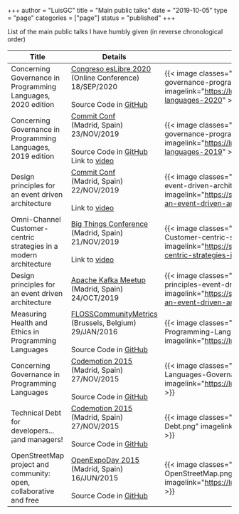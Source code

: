 +++
author = "LuisGC"
title = "Main public talks"
date = "2019-10-05"
type = "page"
categories = ["page"]
status = "published"
+++

List of the main public talks I have humbly given (in reverse chronological order)

| Title    | Details | Presentation |
|---|---|---|
| Concerning Governance in Programming Languages, 2020 edition | [Congreso esLibre 2020](https://eslib.re/2020/)<br />(Online Conference)<br />18/SEP/2020<br /><br />Source Code in [GitHub](https://github.com/LuisGC/concerning-governance-programming-languages-2020) | {{< image classes="image" src="/img/talks/2020-concerning-governance-programming-languages-2020.png" imagelink="https://luiyo.net/concerning-governance-programming-languages-2020" >}} |
| Concerning Governance in Programming Languages, 2019 edition | [Commit Conf](https://www.koliseo.com/events/commit-2019/r4p/5106829466009600/agenda#/5137837183729664/5632673116585984)<br />(Madrid, Spain)<br />23/NOV/2019<br /><br />Source Code in [GitHub](https://github.com/LuisGC/concerning-governance-programming-languages-2019)<br />Link to [video](https://www.youtube.com/watch?v=3hKzgz1eNqA) | {{< image classes="image" src="/img/talks/2019-concerning-governance-programming-languages-2019.png" imagelink="https://luiyo.net/concerning-governance-programming-languages-2019" >}} |
| Design principles for an event driven architecture | [Commit Conf](https://www.koliseo.com/events/commit-2019/r4p/5106829466009600/agenda#/5690945286701056/5749033075212288)<br />(Madrid, Spain)<br />22/NOV/2019<br /><br />Link to [video](https://www.youtube.com/watch?v=eNWyPV7wcaY) | {{< image classes="image" src="/img/talks/2019-Design-principles-event-driven-architecture.png" imagelink="https://speakerdeck.com/luisgc/design-principles-for-an-event-driven-architecture-in-an-event-driven-world" >}} |
| Omni-Channel Customer-centric strategies in a modern architecture | [Big Things Conference](https://www.bigthingsconference.com/)<br />(Madrid, Spain)<br />21/NOV/2019<br /><br />Link to [video](https://www.youtube.com/watch?v=4gk9yo3bLSE) | {{< image classes="image" src="/img/talks/2019-Omni-channel-Customer-centric-strategies.png" imagelink="https://speakerdeck.com/luisgc/omni-channel-customer-centric-strategies-in-a-modern-architecture" >}} |
| Design principles for an event driven architecture | [Apache Kafka Meetup](https://www.meetup.com/es-ES/apachekafkamadrid/)<br />(Madrid, Spain)<br />24/OCT/2019 | {{< image classes="image" src="/img/talks/2019-Meetup-Design-principles-event-driven-architecture.png" imagelink="https://speakerdeck.com/luisgc/design-principles-for-an-event-driven-architecture" >}} |
| Measuring Health and Ethics in Programming Languages | [FLOSSCommunityMetrics](http://flosscommunitymetrics.org/2016-eu/index.html)<br/>(Brussels, Belgium)<br/>29/JAN/2016<br/><br/>Source Code in [GitHub](https://github.com/LuisGC/measuring_programming_languages) | {{< image classes="image" src="/img/talks/2016-Measuring-Health-Programming-Languages.png" imagelink="https://luiyo.net/measuring_programming_languages/" >}} |
| Concerning Governance in Programming Languages | [Codemotion 2015](https://www.koliseo.com/events/codemotion-madrid/r4p/5685252034920448/agenda#/5677904553836544)<br />(Madrid, Spain)<br />27/NOV/2015<br /><br />Source Code in [GitHub](https://github.com/LuisGC/programming_languages_governance) | {{< image classes="image" src="/img/talks/2015-Programming-Languages-Governance.png" imagelink="https://luiyo.net/programming_languages_governance/" >}} |
| Technical Debt for developers... ¡and managers! | [Codemotion 2015](https://www.koliseo.com/events/codemotion-madrid/r4p/5685252034920448/agenda#/5677904553836544)<br />(Madrid, Spain)<br />27/NOV/2015<br /><br />Source Code in [GitHub](https://github.com/LuisGC/technical-debt-presentation) | {{< image classes="image" src="/img/talks/2015-Technical-Debt.png" imagelink="https://luiyo.net/technical-debt-presentation/" >}} |
| OpenStreetMap project and community: open, collaborative and free | [OpenExpoDay 2015](http://ediciones.openexpo.es/openexpo-day-2015/)<br />(Madrid, Spain)<br />16/JUN/2015<br /><br />Source Code in [GitHub](https://github.com/LuisGC/OpenStreetMap_open_collaborative_free) | {{< image classes="image" src="/img/talks/2015-OpenStreetMap.png" imagelink="https://luiyo.net/OpenStreetMap_open_collaborative_free/" >}} |
